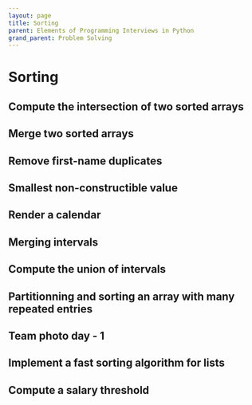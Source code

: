 ```yaml
---
layout: page
title: Sorting
parent: Elements of Programming Interviews in Python
grand_parent: Problem Solving
---
```


# Sorting

## Compute the intersection of two sorted arrays
## Merge two sorted arrays
## Remove first-name duplicates
## Smallest non-constructible value
## Render a calendar
## Merging intervals
## Compute the union of intervals
## Partitionning and sorting an array with many repeated entries
## Team photo day - 1
## Implement a fast sorting algorithm for lists
## Compute a salary threshold
